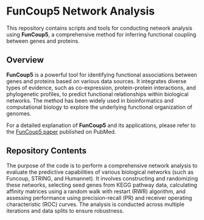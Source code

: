 # FunCoup5 Network Analysis

This repository contains scripts and tools for conducting network analysis using **FunCoup5**, a comprehensive method for inferring functional coupling between genes and proteins.

## Overview

**FunCoup5** is a powerful tool for identifying functional associations between genes and proteins based on various data sources. It integrates diverse types of evidence, such as co-expression, protein-protein interactions, and phylogenetic profiles, to predict functional relationships within biological networks. The method has been widely used in bioinformatics and computational biology to explore the underlying functional organization of genomes.

For a detailed explanation of **FunCoup5** and its applications, please refer to the [FunCoup5 paper](https://pubmed.ncbi.nlm.nih.gov/33539890/) published on PubMed.

## Repository Contents

The purpose of the code is to perform a comprehensive network analysis to evaluate the predictive capabilities of various biological networks (such as Funcoup, STRING, and Humannet). It involves constructing and randomizing these networks, selecting seed genes from KEGG pathway data, calculating affinity matrices using a random walk with restart (RWR) algorithm, and assessing performance using precision-recall (PR) and receiver operating characteristic (ROC) curves. The analysis is conducted across multiple iterations and data splits to ensure robustness.

